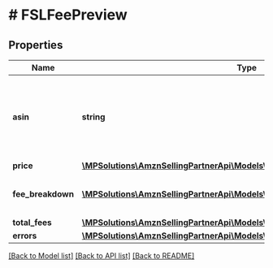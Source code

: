 # # FSLFeePreview

## Properties

Name | Type | Description | Notes
------------ | ------------- | ------------- | -------------
**asin** | **string** | The Amazon Standard Identification Number (ASIN) value used to identify the item. | [optional]
**price** | [**\MPSolutions\AmznSellingPartnerApi\Models\FbaSmallAndLight\FSLMoneyType**](FSLMoneyType.md) |  | [optional]
**fee_breakdown** | [**\MPSolutions\AmznSellingPartnerApi\Models\FbaSmallAndLight\FSLFeeLineItem[]**](FSLFeeLineItem.md) | A list of the Small and Light fees for the item. | [optional]
**total_fees** | [**\MPSolutions\AmznSellingPartnerApi\Models\FbaSmallAndLight\FSLMoneyType**](FSLMoneyType.md) |  | [optional]
**errors** | [**\MPSolutions\AmznSellingPartnerApi\Models\FbaSmallAndLight\FSLErrorList**](FSLErrorList.md) |  | [optional]

[[Back to Model list]](../../README.md#models) [[Back to API list]](../../README.md#endpoints) [[Back to README]](../../README.md)
